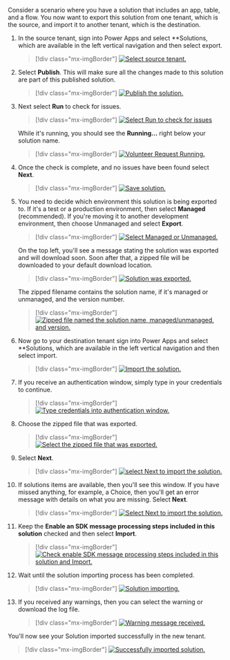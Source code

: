 Consider a scenario where you have a solution that includes an app, table, and a flow. You now want to export this solution from one tenant, which is the source, and import it to another tenant, which is the destination. 

1. In the source tenant, sign into Power Apps and select **Solutions, which are available in the left vertical navigation and then select export.

	> [!div class="mx-imgBorder"]
	> [![Select source tenant.](../media/export-solution-ssm.png)](../media/export-solution-ssm.png#lightbox)

1. Select **Publish**. This will make sure all the changes made to this solution are part of this published solution. 

	> [!div class="mx-imgBorder"]
	> [![Publish the solution.](../media/publish-solution-ssm.png)](../media/publish-solution-ssm.png#lightbox)

1. Next select **Run** to check for issues.

	> [!div class="mx-imgBorder"]
	> [![Select Run to check for issues](../media/check-issues-run-ssm.png)](../media/check-issues-run-ssm.png#lightbox)

	While it's running, you should see the **Running…** right below your solution name.

	> [!div class="mx-imgBorder"]
	> [![Volunteer Request Running.](../media/check-issues-running-ssm.png)](../media/check-issues-running-ssm.png#lightbox)

1. Once the check is complete, and no issues have been found select **Next**.

	> [!div class="mx-imgBorder"]
	> [![Save solution.](../media/click-next-saving-solution-ssm.png)](../media/click-next-saving-solution-ssm.png#lightbox)

1. You need to decide which environment this solution is being exported to. If it's a test or a production environment, then select **Managed** (recommended). If you're moving it to another development environment, then choose Unmanaged and select **Export**.

	> [!div class="mx-imgBorder"]
	> [![Select Managed or Unmanaged.](../media/select-managed-unmanaged-ssm.png)](../media/select-managed-unmanaged-ssm.png#lightbox)

    On the top left, you'll see a message stating the solution was exported and will download soon. Soon after that, a zipped file will be downloaded to your default download location. 

	> [!div class="mx-imgBorder"]
	> [![Solution was exported.](../media/solution-exported-label-ssm.png)](../media/solution-exported-label-ssm.png#lightbox)

	The zipped filename contains the solution name, if it's managed or unmanaged, and the version number.

	> [!div class="mx-imgBorder"]
	> [![Zipped file named the solution name, managed/unmanaged, and version.](../media/zipped-file-name-ssm.png)](../media/zipped-file-name-ssm.png#lightbox)

1. Now go to your destination tenant sign into Power Apps and select **Solutions, which are available in the left vertical navigation and then select import.

	> [!div class="mx-imgBorder"]
	> [![Import the solution.](../media/select-import-ssm.png)](../media/select-import-ssm.png#lightbox)

1. If you receive an authentication window, simply type in your credentials to continue.

	> [!div class="mx-imgBorder"]
	> [![Type credentials into authentication window.](../media/authentication-window-ss.png)](../media/authentication-window-ss.png#lightbox)

1. Choose the zipped file that was exported.

	> [!div class="mx-imgBorder"]
	> [![Select the zipped file that was exported.](../media/exported-zip-ss.png)](../media/exported-zip-ss.png#lightbox)

1. Select **Next**.

	> [!div class="mx-imgBorder"]
	> [![select Next to import the solution.](../media/next-solution-import-ssm.png)](../media/next-solution-import-ssm.png#lightbox)

1. If solutions items are available, then you'll see this window. If you have missed anything, for example, a Choice, then you'll get an error message with details on what you are missing. Select **Next**.

	> [!div class="mx-imgBorder"]
	> [![Select Next to import the solution.](../media/click-next-import-solution-ssm.png)](../media/click-next-import-solution-ssm.png#lightbox)

1. Keep the **Enable an SDK message processing steps included in this solution** checked and then select **Import**.

	> [!div class="mx-imgBorder"]
	> [![Check enable SDK message processing steps included in this solution and Import.](../media/keep-box-checked-import-ssm.png)](../media/keep-box-checked-import-ssm.png#lightbox)

1. Wait until the solution importing process has been completed.

	> [!div class="mx-imgBorder"]
	> [![Solution importing.](../media/import-solution-ss.png)](../media/import-solution-ss.png#lightbox)

1. If you received any warnings, then you can select the warning or download the log file.

	> [!div class="mx-imgBorder"]
	> [![Warning message received.](../media/warning-message-ss.png)](../media/warning-message-ss.png#lightbox)

You'll now see your Solution imported successfully in the new tenant.

> [!div class="mx-imgBorder"]
> [![Successfully imported solution.](../media/solution-imported-successfully-ssm.png)](../media/solution-imported-successfully-ssm.png#lightbox)
